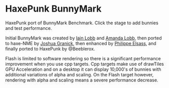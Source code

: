 HaxePunk BunnyMark
==================

HaxePunk port of BunnyMark Benchmark. Click the stage to add bunnies and test
performance.
 
Initial BunnyMark was created by
[Iain Lobb](http://blog.iainlobb.com/2010/11/display-list-vs-blitting-results.html)
and [Amanda Lobb](http://amandalobb.com/), then ported to haxe-NME by
[Joshua Granick](http://www.joshuagranick.com/blog/?p=508), then enhanced by
[Philippe Elsass](https://github.com/elsassph/nme-bunnymark), and finally ported
to HaxePunk by @Beeblerox.

Flash is limited to software rendering so there is a significant performance
improvement when you use cpp targets. Cpp targets make use of drawTiles GPU
Acceleration and on a desktop it can display 10,000's of bunnies with additional
variations of alpha and scaling. On the Flash target however, rendering with
alpha and scaling means a severe performance decrease.

